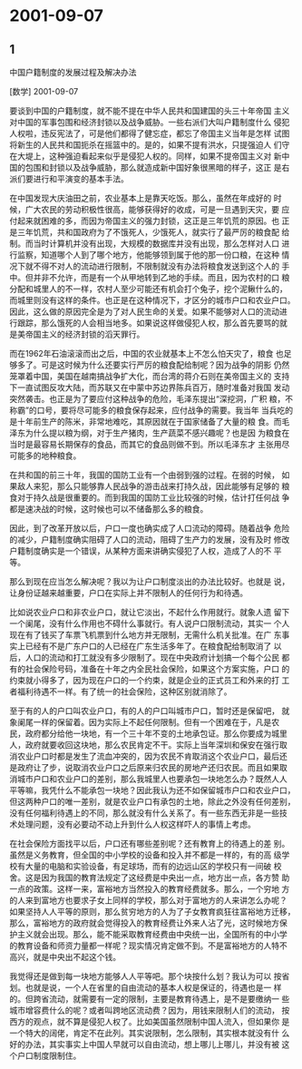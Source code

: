 # 2001-09-07

## 1

中国户籍制度的发展过程及解决办法

[数学] 2001-09-07

要谈到中国的户籍制度，就不能不提在中华人民共和国建国的头三十年帝国 主义对中国的军事包围和经济封锁以及战争威胁。一些右派们大叫户籍制度什么 侵犯人权啦，违反宪法了，可是他们都得了健忘症，都忘了帝国主义当年是怎样 试图将新生的人民共和国扼杀在摇篮中的。是的，如果不提有洪水，只提强迫人 们守在大堤上，这种强迫看起来似乎是侵犯人权的。同样，如果不提帝国主义对 新中国的包围和封锁以及战争威胁，那么就造成新中国好象很黑暗的样子，这正 是右派们要进行和平演变的基本手法。

在中国发现大庆油田之前，农业基本上是靠天吃饭。那么，虽然在年成好的 时候，广大农民的劳动积极性很高，能够获得好的收成，可是一旦遇到天灾，要 应付起来就困难的多，而因为帝国主义的强力封锁，这正是三年饥荒的原因。也 正是三年饥荒，共和国政府为了不饿死人，少饿死人，就实行了最严厉的粮食配 给制。而当时计算机并没有出现，大规模的数据库并没有出现，那么怎样对人口 进行监察，知道哪个人到了哪个地方，他能够领到属于他的那一份口粮，在这种 情况下就不得不对人的流动进行限制，不限制就没有办法将粮食发送到这个人的 手中。但并非不允许，而是有一个从甲地转到乙地的手续。而且，因为农村的口 粮分配和城里人的不一样，农村人至少可能还有机会打个兔子，挖个泥鳅什么的， 而城里则没有这样的条件。也正是在这种情况下，才区分的城市户口和农业户口。 因此，这么做的原因完全是为了对人民生命的关爱。如果不能够对人口的流动进 行跟踪，那么饿死的人会相当地多。如果说这样做侵犯人权，那么首先要骂的就 是美帝国主义的经济封锁的滔天罪行。

而在1962年石油滚滚而出之后，中国的农业就基本上不怎么怕天灾了，粮食 也足够多了。可是这时候为什么还要实行严厉的粮食配给制呢？因为战争的阴影 仍然笼罩着中国，美国在越南搞战争扩大化，而台湾的蒋介石则在美帝国主义的 支持下一直试图反攻大陆，而苏联又在中蒙中苏边界陈兵百万，随时准备对我国 发动突然袭击。也正是为了要应付这种战争的危险，毛泽东提出“深挖洞，广积 粮，不称霸”的口号，要将尽可能多的粮食保存起来，应付战争的需要。我当年 当兵吃的是十年前生产的陈米，非常地难吃，其原因就在于国家储备了大量的粮 食。而毛泽东为什么提以粮为纲，对于生产猪肉，生产蔬菜不感兴趣呢？也是因 为粮食在当时是最容易长期保存的食品，而其它的食品则做不到。所以毛泽东才 主张用尽可能多的地种粮食。

在共和国的前三十年，我国的国防工业有一个由弱到强的过程。在弱的时候， 如果敌人来犯，那么只能够靠人民战争的游击战来打持久战，因此能够有足够的 粮食对于持久战是很重要的。而到我国的国防工业比较强的时候，估计打任何战 争都是速决战的时候，这时候也可以不储备那么多的粮食。

因此，到了改革开放以后，户口一度也确实成了人口流动的障碍。随着战争 危险的减少，户籍制度确实阻碍了人口的流动，阻碍了生产力的发展，没有及时 修改户籍制度确实是一个错误，从某种方面来讲确实侵犯了人权，造成了人的不 平等。

那么到现在应当怎么解决呢？我以为让户口制度淡出的办法比较好。也就是 说，让身份证越来越重要，户口在实际上并不限制人的任何行为和待遇。

比如说农业户口和非农业户口，就让它淡出，不起什么作用就行。就象人遗 留下一个阑尾，没有什么作用也不碍什么事就行。有人说户口限制流动，其实一 个人现在有了钱买了车票飞机票到什么地方并无限制，无需什么机关批准。在广 东事实上已经有不是广东户口的人已经在广东生活多年了。在粮食配给制取消了 以后，人口的流动和打工就没有多少限制了。现在中央政府计划搞一个每个公民 都有的社会保险号码，准备在十年之内全民社会保险，如果这个方案实施，户口 的约束就小得多了，因为现在户口的一个约束，就是企业的正式员工和外来的打 工者福利待遇不一样。有了统一的社会保险，这种区别就消除了。

至于有的人的户口叫农业户口，有的人的户口叫城市户口，暂时还是保留吧， 就象阑尾一样的保留着。因为实际上不起任何限制。但有一个困难在于，凡是农 民，政府都分给他一块地，有一个三十年不变的土地承包证。那么你要成为城里 人，政府就要收回这块地，那么农民肯定不干。实际上当年深圳和保安在强行取 消农业户口时都是发生了流血冲突的，因为农民不肯取消这个农业户口，最后还 是政府让了步，说取消农业户口之后原来归农民的房地产还归农民。而且如果取 消城市户口和农业户口的差别，那么我城里人也要承包一块地怎么办？既然人人 平等嘛，我凭什么不能承包一块地？因此我认为还不如保留城市户口和农业户口， 但这两种户口的唯一差别，就是农业户口有承包的土地，除此之外没有任何差别， 没有任何福利待遇上的不同，那么就没有什么关系了。有一些东西无非是一些技 术处理问题，没有必要动不动上升到什么人权这样吓人的事情上考虑。

在社会保险方面找平以后，户口还有哪些差别呢？还有教育上的待遇上的差 别。虽然是义务教育，但全国的中小学校的设备和投入并不都是一样的，有的高 级学校有大量的电脑和实验设备，有足球场，而有的边远山区的学校只有一间破 校舍。这是因为我国的教育法规定了这经费是中央出一点，地方出一点，各方赞 助一点的政策。这样一来，富裕地方当然投入的教育经费就多。那么，一个穷地 方的人来到富地方也要求子女上同样的学校，那么对于富地方的人来讲怎么办呢？ 如果坚持人人平等的原则，那么贫穷地方的人为了子女教育疯狂往富裕地方迁移， 那么，富裕地方的政府就会觉得投入的教育经费让外来人沾了光，这时候地方保 护主义就会出现。那么，能不能采取教育经费由中央统一出，全国所有的中小学 的教育设备和师资力量都一样呢？现实情况肯定做不到。不是富裕地方的人特不 高兴，就是中央出不起这个钱。

我觉得还是做到每一块地方能够人人平等吧。那个块按什么划？我认为可以 按省划。也就是说，一个人在省里的自由流动的基本人权是保证的，待遇也是一 样的。但跨省流动，就需要有一定的限制，主要是教育待遇上，是不是要缴纳一 些城市增容费什么的呢？或者叫跨地区流动费？因为，用钱来限制人们的流动， 按西方的观点，就不算是侵犯人权了。比如美国虽然限制中国人流入，但如果你 是一个特大的阔佬，肯定不在此列。其实说限制，怎么限制，其实根本就没有什 么好的办法，其实事实上中国人早就可以自由流动，想上哪儿上哪儿，并没有被 这个户口制度限制住。  




